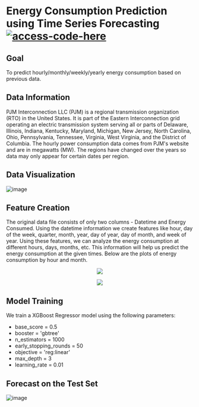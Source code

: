 # Energy Consumption Prediction using Time Series Forecasting [![access-code-here](https://img.shields.io/badge/Access%20Code-Here-1f425f.svg)](https://github.com/naik24/MachineLearning/blob/master/Energy%20Consumption%20using%20Time%20Series%20Forecasting/Energy_Consumption_using_Time_Series_Forecasting.ipynb)

## Goal

To predict hourly/monthly/weekly/yearly energy consumption based on previous data.

## Data Information

PJM Interconnection LLC (PJM) is a regional transmission organization (RTO) in the United States. It is part of the Eastern Interconnection grid operating an electric transmission system serving all or parts of Delaware, Illinois, Indiana, Kentucky, Maryland, Michigan, New Jersey, North Carolina, Ohio, Pennsylvania, Tennessee, Virginia, West Virginia, and the District of Columbia. The hourly power consumption data comes from PJM's website and are in megawatts (MW). The regions have changed over the years so data may only appear for certain dates per region.

## Data Visualization

![image](https://github.com/naik24/MachineLearning/assets/69704762/28f5166a-ff75-4063-870c-5facf85b3a01)

## Feature Creation

The original data file consists of only two columns - Datetime and Energy Consumed. Using the datetime information we create features like hour, day of the week, quarter, month, year, day of year, day of month, and week of year. Using these features, we can analyze the energy consumption at different hours, days, months, etc. This information will help us predict the energy consumption at the given times. Below are the plots of energy consumption by hour and month.

<p align = "center"><img src = "https://github.com/naik24/MachineLearning/assets/69704762/931d2d1f-bab0-4490-8671-e575f3b95a23"></p>
<p align = "center"><img src = "https://github.com/naik24/MachineLearning/assets/69704762/29a8456f-0c05-468d-bd2e-90c7aa270d01"></p>

## Model Training

We train a XGBoost Regressor model using the following parameters:

- base_score = 0.5
- booster = 'gbtree'
- n_estimators = 1000
- early_stopping_rounds = 50
- objective = 'reg:linear'
- max_depth = 3
- learning_rate = 0.01

## Forecast on the Test Set
![image](https://github.com/naik24/MachineLearning/assets/69704762/238cd905-eb6d-4680-b345-5f15b611ee76)


